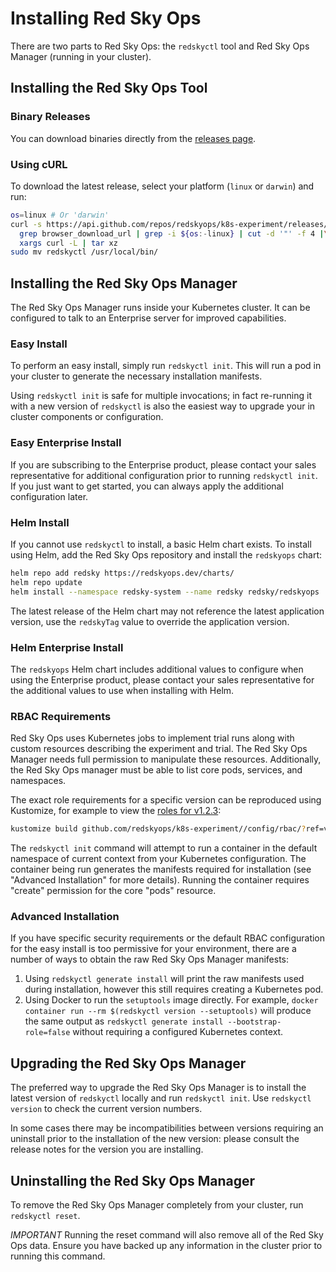 # Installing Red Sky Ops

There are two parts to Red Sky Ops: the `redskyctl` tool and Red Sky Ops Manager (running in your cluster).

## Installing the Red Sky Ops Tool

### Binary Releases

You can download binaries directly from the [releases page](https://github.com/redskyops/k8s-experiment/releases).

### Using cURL

To download the latest release, select your platform (`linux` or `darwin`) and run:

```sh
os=linux # Or 'darwin'
curl -s https://api.github.com/repos/redskyops/k8s-experiment/releases/latest |\
  grep browser_download_url | grep -i ${os:-linux} | cut -d '"' -f 4 |\
  xargs curl -L | tar xz
sudo mv redskyctl /usr/local/bin/
```

## Installing the Red Sky Ops Manager

The Red Sky Ops Manager runs inside your Kubernetes cluster. It can be configured to talk to an Enterprise server for improved capabilities.

### Easy Install

To perform an easy install, simply run `redskyctl init`. This will run a pod in your cluster to generate the necessary installation manifests.

Using `redskyctl init` is safe for multiple invocations; in fact re-running it with a new version of `redskyctl` is also the easiest way to upgrade your in cluster components or configuration.

### Easy Enterprise Install

If you are subscribing to the Enterprise product, please contact your sales representative for additional configuration prior to running `redskyctl init`. If you just want to get started, you can always apply the additional configuration later.

### Helm Install

If you cannot use `redskyctl` to install, a basic Helm chart exists. To install using Helm, add the Red Sky Ops repository and install the `redskyops` chart:

```sh
helm repo add redsky https://redskyops.dev/charts/
helm repo update
helm install --namespace redsky-system --name redsky redsky/redskyops
```

The latest release of the Helm chart may not reference the latest application version, use the `redskyTag` value to override the application version.

### Helm Enterprise Install

The `redskyops` Helm chart includes additional values to configure when using the Enterprise product, please contact your sales representative for the additional values to use when installing with Helm.

### RBAC Requirements

Red Sky Ops uses Kubernetes jobs to implement trial runs along with custom resources describing the experiment and trial. The Red Sky Ops Manager needs full permission to manipulate these resources. Additionally, the Red Sky Ops manager must be able to list core pods, services, and namespaces.

The exact role requirements for a specific version can be reproduced using Kustomize, for example to view the [roles for v1.2.3](https://github.com/redskyops/k8s-experiment/tree/v1.2.3/config/rbac):

```sh
kustomize build github.com/redskyops/k8s-experiment//config/rbac/?ref=v1.2.3
```

The `redskyctl init` command will attempt to run a container in the default namespace of current context from your Kubernetes configuration. The container being run generates the manifests required for installation (see "Advanced Installation" for more details). Running the container requires "create" permission for the core "pods" resource.

### Advanced Installation

If you have specific security requirements or the default RBAC configuration for the easy install is too permissive for your environment, there are a number of ways to obtain the raw Red Sky Ops Manager manifests:

1. Using `redskyctl generate install` will print the raw manifests used during installation, however this still requires creating a Kubernetes pod.
2. Using Docker to run the `setuptools` image directly. For example, `docker container run --rm $(redskyctl version --setuptools)` will produce the same output as `redskyctl generate install --bootstrap-role=false` without requiring a configured Kubernetes context.

## Upgrading the Red Sky Ops Manager

The preferred way to upgrade the Red Sky Ops Manager is to install the latest version of `redskyctl` locally and run `redskyctl init`. Use `redskyctl version` to check the current version numbers.

In some cases there may be incompatibilities between versions requiring an uninstall prior to the installation of the new version: please consult the release notes for the version you are installing.

## Uninstalling the Red Sky Ops Manager

To remove the Red Sky Ops Manager completely from your cluster, run `redskyctl reset`.

*IMPORTANT* Running the reset command will also remove all of the Red Sky Ops data. Ensure you have backed up any information in the cluster prior to running this command.

